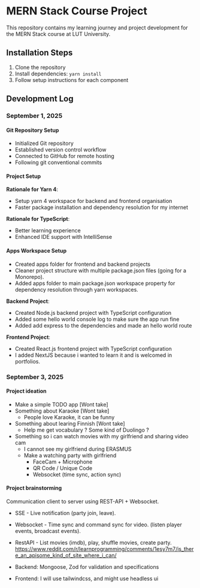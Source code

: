 # MERN Stack Course Project

This repository contains my learning journey and project development for the
MERN Stack course at LUT University.

## Installation Steps

1. Clone the repository
2. Install dependencies: `yarn install`
3. Follow setup instructions for each component

## Development Log

### September 1, 2025

#### Git Repository Setup

- Initialized Git repository
- Established version control workflow
- Connected to GitHub for remote hosting
- Following git conventional commits

#### Project Setup

**Rationale for Yarn 4**:

- Setup yarn 4 workspace for backend and frontend organisation
- Faster package installation and dependency resolution for my internet

**Rationale for TypeScript**:

- Better learning experience
- Enhanced IDE support with IntelliSense

#### Apps Workspace Setup

- Created apps folder for frontend and backend projects
- Cleaner project structure with multiple package.json files (going for a
  Monorepo).
- Added apps folder to main package.json workspace property for dependency
  resolution through yarn workspaces.

**Backend Project**:

- Created Node.js backend project with TypeScript configuration
- Added some hello world console log to make sure the app run fine
- Added add express to the dependencies and made an hello world route

**Frontend Project**:

- Created React.js frontend project with TypeScript configuration
- I added NextJS because i wanted to learn it and is welcomed in portfolios.

### September 3, 2025

#### Project ideation

- Make a simple TODO app [Wont take]
- Something about Karaoke [Wont take]
  - People love Karaoke, it can be funny
- Something about learing Finnish [Wont take]
  - Help me get vocabulary ? Some kind of Duolingo ?
- Something so i can watch movies with my girlfriend and sharing video cam
  - I cannot see my girlfriend during ERASMUS
  - Make a watching party with girlfriend
    - FaceCam + Microphone
    - QR Code / Unique Code
    - Websocket (time sync, action sync)

#### Project brainstorming

Communication client to server using REST-API + Websocket.

- SSE - Live notification (party join, leave).
- Websocket - Time sync and command sync for video. (listen player events,
  broadcast events).
- RestAPI - List movies (imdb), play, shuffle movies, create party.
  https://www.reddit.com/r/learnprogramming/comments/1esy7m7/is_there_an_apisome_kind_of_site_where_i_can/

- Backend: Mongoose, Zod for validation and specifications
- Frontend: I will use tailwindcss, and might use headless ui
